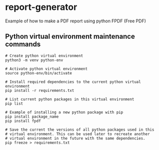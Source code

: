 # report-generator
Example of how to make a PDF report using python FPDF (Free PDF)

## Python virtual environment maintenance commands
```
# Create python virtual environment
python3 -m venv python-env
```
```
# Activate python virtual environment
source python-env/bin/activate
```
```
# Install required dependencies to the current python virtual environment
pip install -r requirements.txt
```
```
# List current python packages in this virtual environment
pip list
```
```
# Example of installing a new python package with pip
pip install package_name
pip install fpdf
```
```
# Save the current the versions of all python packages used in this
# virtual environment. This can be used later to recreate another
# virtual environment in the future with the same dependencies.
pip freeze > requirements.txt
```
